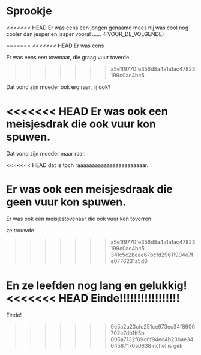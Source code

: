 # Sprookje

<<<<<<< HEAD
Er was eens een jongen genaamd mees hij was cool nog cooler dan jesper en jasper vooral ...... <-VOOR_DE_VOLGENDE)


=======
<<<<<<< HEAD
Er was eens

Er was eens een tovenaar, die graag vuur toverde.
>>>>>>> a5e1f9770fe356d8a4a1a1ac47823199c0ac4bc5

Dat vond zijn moeder ook erg raar, jij ook?

<<<<<<< HEAD
Er was ook een meisjesdrak die ook vuur kon spuwen.
=======
Dat vond zijn moeder maar raar.

<<<<<<< HEAD
dat is toch raaaaaaaaaaaaaaaaaaaaaaar.

Er was ook een meisjesdraak die geen vuur kon spuwen.
=======
Er was ook een meisjestovenaar die ook vuur kon toverren

ze trouwde
>>>>>>> a5e1f9770fe356d8a4a1a1ac47823199c0ac4bc5
>>>>>>> 34fc5c2beae67bcfd29611904e7fe0776231a5d0

En ze leefden nog lang en gelukkig!
<<<<<<< HEAD
Einde!!!!!!!!!!!!!!!!!
=======
Einde!
>>>>>>> 9e5a2a23cfc251ce973ec34f8906702e7db1ff5b
>>>>>>> 005a7132f09c6f94ec4b23bae3464587170a0638 richel is gek
